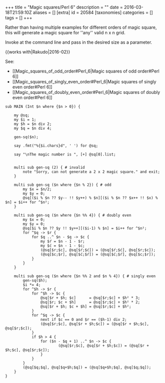 +++
title = "Magic squares/Perl 6"
description = ""
date = 2016-03-18T21:59:10Z
aliases = []
[extra]
id = 20584
[taxonomies]
categories = []
tags = []
+++

Rather than having multiple examples for different orders of magic square, this will generate a magic square for ''any'' valid n x n grid.

Invoke at the command line and pass in the desired size as a parameter.

{{works with|Rakudo|2016-02}}

See:<ul>
<li>[[Magic_squares_of_odd_order#Perl_6|Magic squares of odd order#Perl 6]]</li>
<li>[[Magic_squares_of_singly_even_order#Perl_6|Magic squares of singly even order#Perl 6]]</li>
<li>[[Magic_squares_of_doubly_even_order#Perl_6|Magic squares of doubly even order#Perl 6]]</li>
</ul>


```perl6
sub MAIN (Int $n where {$n > 0}) {

    my @sq;
    my $i = 1;
    my $h = $n div 2;
    my $q = $n div 4;
    
    gen-sq($n);

    say .fmt("%{$i.chars}d", ' ') for @sq;

    say "\nThe magic number is ", [+] @sq[0].list;


    multi sub gen-sq (2) { # invalid
        note "Sorry, can not generate a 2 x 2 magic square." and exit;
    }

    multi sub gen-sq ($n where {$n % 2}) { # odd
        my $x = $n/2;
        my $y = 0;
        @sq[($i % $n ?? $y-- !! $y++) % $n][($i % $n ?? $x++ !! $x) % $n] = $i++ for ^$n²;
    }

    multi sub gen-sq ($n where {$n %% 4}) { # doubly even
        my $x = 0;
        my $y = 0;
        @sq[$i % $n ?? $y !! $y++][($i-1) % $n] = $i++ for ^$n²;
        for ^$q -> $r {
            for $q ..^ $n - $q -> $c {
                my $ŕ = $n - 1 - $r;
                my $ć = $n - 1 - $c;
                (@sq[$r;$c], @sq[$ŕ;$ć]) = (@sq[$ŕ;$ć], @sq[$r;$c]);
                (@sq[$c;$r], @sq[$ć;$ŕ]) = (@sq[$ć;$ŕ], @sq[$c;$r]);
            }
        }
    }

    multi sub gen-sq ($n where {$n %% 2 and $n % 4}) { # singly even
        gen-sq($h);
        $i *= 4;
        for ^$h -> $r {
            for ^$h -> $c {
                @sq[$r + $h; $c]      = @sq[$r;$c] + $h² * 3;
                @sq[$r; $c + $h]      = @sq[$r;$c] + $h² * 2;
                @sq[$r + $h; $c + $h] = @sq[$r;$c] + $h²;
            }
            for ^$q -> $c {
                next if $c == 0 and $r == ($h-1) div 2;
                (@sq[$r;$c], @sq[$r + $h;$c]) = (@sq[$r + $h;$c], @sq[$r;$c]);
            }
            if $h > 4 {
                for ($n - $q + 1) ..^ $n -> $c {
                        (@sq[$r;$c], @sq[$r + $h;$c]) = (@sq[$r + $h;$c], @sq[$r;$c]);
                }
            }
        }
        (@sq[$q;$q], @sq[$q+$h;$q]) = (@sq[$q+$h;$q], @sq[$q;$q]);
    }
}
```

